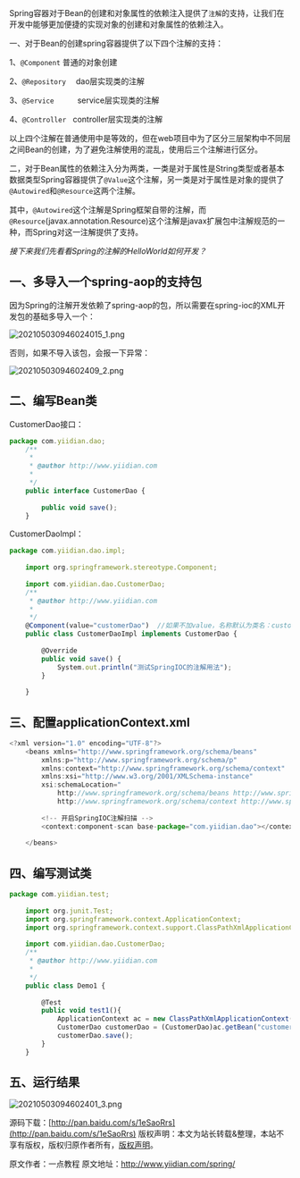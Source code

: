 


Spring容器对于Bean的创建和对象属性的依赖注入提供了`注解`的支持，让我们在开发中能够更加便捷的实现对象的创建和对象属性的依赖注入。

一、对于Bean的创建spring容器提供了以下四个注解的支持：

1、`@Component` 普通的对象创建

2、`@Repository`　 dao层实现类的注解

3、`@Service`　　　service层实现类的注解

4、`@Controller　`controller层实现类的注解

以上四个注解在普通使用中是等效的，但在web项目中为了区分三层架构中不同层之间Bean的创建，为了避免注解使用的混乱，使用后三个注解进行区分。

二，对于Bean属性的依赖注入分为两类，一类是对于属性是String类型或者基本数据类型Spring容器提供了`@Value`这个注解，另一类是对于属性是对象的提供了`@Autowired`和`@Resource`这两个注解。

其中，`@Autowired`这个注解是Spring框架自带的注解，而`@Resource`(javax.annotation.Resource)这个注解是javax扩展包中注解规范的一种，而Spring对这一注解提供了支持。

*接下来我们先看看Spring的注解的HelloWorld如何开发？*

## **一、多导入一个spring-aop的支持包**

因为Spring的注解开发依赖了spring-aop的包，所以需要在spring-ioc的XML开发包的基础多导入一个：

![202105030946024015_1.png](https://gitee.com/hezhiyuan007/java-study/raw/master/images/Spring/ba8c91d1-dfd9-4783-8826-07228086a9d2.png)

否则，如果不导入该包，会报一下异常：

![20210503094602409_2.png](https://gitee.com/hezhiyuan007/java-study/raw/master/images/Spring/d0dd2ee1-a9bc-4bd4-9df8-c3830f0c63eb.png)

## **二、编写Bean类**

CustomerDao接口：

```js 
package com.yiidian.dao;
    /**
     * 
     * @author http://www.yiidian.com
     *
     */
    public interface CustomerDao {
    
    	public void save();
    }
```

CustomerDaoImpl：


```js 
package com.yiidian.dao.impl;
    
    import org.springframework.stereotype.Component;
    
    import com.yiidian.dao.CustomerDao;
    /**
     * @author http://www.yiidian.com
     *
     */
    @Component(value="customerDao")  //如果不加value，名称默认为类名：customerDaoImpl
    public class CustomerDaoImpl implements CustomerDao {
    
    	@Override
    	public void save() {
    		System.out.println("测试SpringIOC的注解用法");
    	}
    
    }
```

## **三、配置applicationContext.xml**


```js 
<?xml version="1.0" encoding="UTF-8"?>
    <beans xmlns="http://www.springframework.org/schema/beans"
    	xmlns:p="http://www.springframework.org/schema/p"
    	xmlns:context="http://www.springframework.org/schema/context"
        xmlns:xsi="http://www.w3.org/2001/XMLSchema-instance"
        xsi:schemaLocation="
            http://www.springframework.org/schema/beans http://www.springframework.org/schema/beans/spring-beans.xsd
            http://www.springframework.org/schema/context http://www.springframework.org/schema/context/spring-context.xsd">
    
    	<!-- 开启SpringIOC注解扫描 -->
    	<context:component-scan base-package="com.yiidian.dao"></context:component-scan>
    	
    </beans>
```

## **四、编写测试类**


```js 
package com.yiidian.test;
    
    import org.junit.Test;
    import org.springframework.context.ApplicationContext;
    import org.springframework.context.support.ClassPathXmlApplicationContext;
    
    import com.yiidian.dao.CustomerDao;
    /**
     * @author http://www.yiidian.com
     *
     */
    public class Demo1 {
    	
    	@Test
    	public void test1(){
    		ApplicationContext ac = new ClassPathXmlApplicationContext("applicationContext.xml");
    		CustomerDao customerDao = (CustomerDao)ac.getBean("customerDao"); 
    		customerDao.save();
    	}
    }
```

## **五、运行结果**

![20210503094602401_3.png](https://gitee.com/hezhiyuan007/java-study/raw/master/images/Spring/78881871-de1a-4c3a-885e-55c9bf46a115.png)

源码下载：[http://pan.baidu.com/s/1eSaoRrs](http://pan.baidu.com/s/1eSaoRrs)
版权声明：本文为站长转载&整理，本站不享有版权，版权归原作者所有，[版权声明](https://gitee.com/hezhiyuan007/java-notes/raw/master/disclaimer.md)。




原文作者：一点教程 原文地址：http://www.yiidian.com/spring/